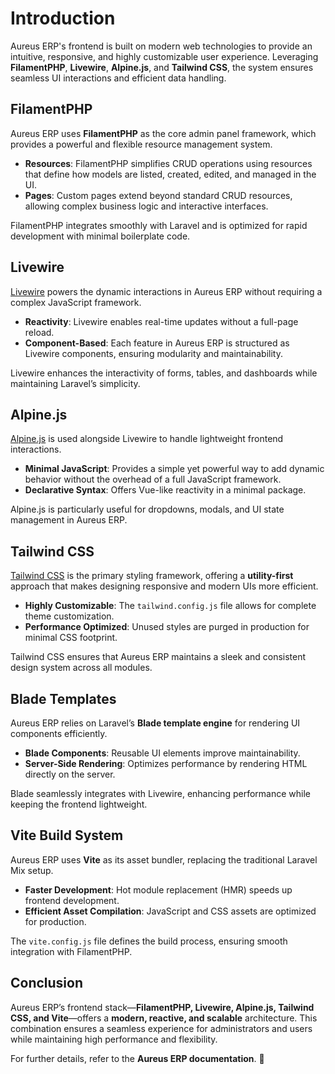 # Introduction

Aureus ERP's frontend is built on modern web technologies to provide an intuitive, responsive, and highly customizable user experience. Leveraging **FilamentPHP**, **Livewire**, **Alpine.js**, and **Tailwind CSS**, the system ensures seamless UI interactions and efficient data handling.

## FilamentPHP

Aureus ERP uses **FilamentPHP** as the core admin panel framework, which provides a powerful and flexible resource management system.

- **Resources**: FilamentPHP simplifies CRUD operations using resources that define how models are listed, created, edited, and managed in the UI.
- **Pages**: Custom pages extend beyond standard CRUD resources, allowing complex business logic and interactive interfaces.

FilamentPHP integrates smoothly with Laravel and is optimized for rapid development with minimal boilerplate code.

## Livewire

[Livewire](https://livewire.laravel.com/) powers the dynamic interactions in Aureus ERP without requiring a complex JavaScript framework.

- **Reactivity**: Livewire enables real-time updates without a full-page reload.
- **Component-Based**: Each feature in Aureus ERP is structured as Livewire components, ensuring modularity and maintainability.

Livewire enhances the interactivity of forms, tables, and dashboards while maintaining Laravel’s simplicity.

## Alpine.js

[Alpine.js](https://alpinejs.dev/) is used alongside Livewire to handle lightweight frontend interactions.

- **Minimal JavaScript**: Provides a simple yet powerful way to add dynamic behavior without the overhead of a full JavaScript framework.
- **Declarative Syntax**: Offers Vue-like reactivity in a minimal package.

Alpine.js is particularly useful for dropdowns, modals, and UI state management in Aureus ERP.

## Tailwind CSS

[Tailwind CSS](https://tailwindcss.com/) is the primary styling framework, offering a **utility-first** approach that makes designing responsive and modern UIs more efficient.

- **Highly Customizable**: The `tailwind.config.js` file allows for complete theme customization.
- **Performance Optimized**: Unused styles are purged in production for minimal CSS footprint.

Tailwind CSS ensures that Aureus ERP maintains a sleek and consistent design system across all modules.

## Blade Templates

Aureus ERP relies on Laravel’s **Blade template engine** for rendering UI components efficiently.

- **Blade Components**: Reusable UI elements improve maintainability.
- **Server-Side Rendering**: Optimizes performance by rendering HTML directly on the server.

Blade seamlessly integrates with Livewire, enhancing performance while keeping the frontend lightweight.

## Vite Build System

Aureus ERP uses **Vite** as its asset bundler, replacing the traditional Laravel Mix setup.

- **Faster Development**: Hot module replacement (HMR) speeds up frontend development.
- **Efficient Asset Compilation**: JavaScript and CSS assets are optimized for production.

The `vite.config.js` file defines the build process, ensuring smooth integration with FilamentPHP.

## Conclusion

Aureus ERP’s frontend stack—**FilamentPHP, Livewire, Alpine.js, Tailwind CSS, and Vite**—offers a **modern, reactive, and scalable** architecture. This combination ensures a seamless experience for administrators and users while maintaining high performance and flexibility.

For further details, refer to the **Aureus ERP documentation**. 🚀
